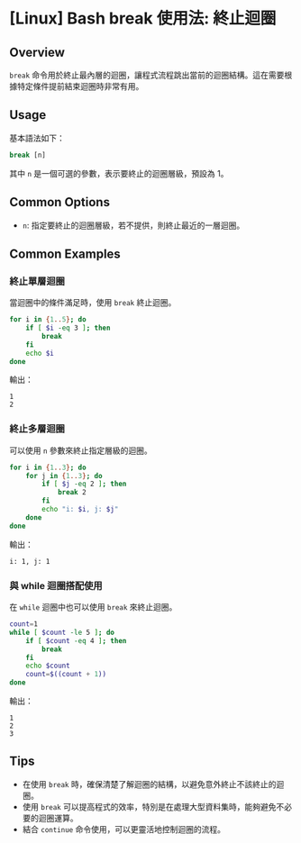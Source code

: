 # [Linux] Bash break 使用法: 終止迴圈

## Overview
`break` 命令用於終止最內層的迴圈，讓程式流程跳出當前的迴圈結構。這在需要根據特定條件提前結束迴圈時非常有用。

## Usage
基本語法如下：
```bash
break [n]
```
其中 `n` 是一個可選的參數，表示要終止的迴圈層級，預設為 1。

## Common Options
- `n`: 指定要終止的迴圈層級，若不提供，則終止最近的一層迴圈。

## Common Examples

### 終止單層迴圈
當迴圈中的條件滿足時，使用 `break` 終止迴圈。
```bash
for i in {1..5}; do
    if [ $i -eq 3 ]; then
        break
    fi
    echo $i
done
```
輸出：
```
1
2
```

### 終止多層迴圈
可以使用 `n` 參數來終止指定層級的迴圈。
```bash
for i in {1..3}; do
    for j in {1..3}; do
        if [ $j -eq 2 ]; then
            break 2
        fi
        echo "i: $i, j: $j"
    done
done
```
輸出：
```
i: 1, j: 1
```

### 與 while 迴圈搭配使用
在 `while` 迴圈中也可以使用 `break` 來終止迴圈。
```bash
count=1
while [ $count -le 5 ]; do
    if [ $count -eq 4 ]; then
        break
    fi
    echo $count
    count=$((count + 1))
done
```
輸出：
```
1
2
3
```

## Tips
- 在使用 `break` 時，確保清楚了解迴圈的結構，以避免意外終止不該終止的迴圈。
- 使用 `break` 可以提高程式的效率，特別是在處理大型資料集時，能夠避免不必要的迴圈運算。
- 結合 `continue` 命令使用，可以更靈活地控制迴圈的流程。